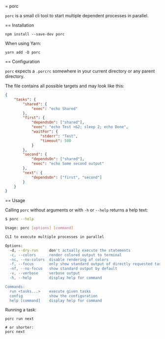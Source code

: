 = porc

`porc` is a small cli tool to start multiple dependent processes in parallel.

== Installation

```shell
npm install --save-dev porc
```

When using Yarn:

```shell
yarn add -D porc
```

== Configuration

`porc` expects a `.porcrc` somewhere in your current directory or any parent directory.

The file contains all possible targets and may look like this:

```json
{
    "tasks": {
        "shared": {
            "exec": "echo Shared"
        },
        "first": {
            "dependsOn": ["shared"],
            "exec": "echo Test >&2; sleep 2; echo Done",
            "waitFor": {
                "stderr": "Test",
                "timeout": 500
            }
        },
        "second": {
            "dependsOn": ["shared"],
            "exec": "echo Some second output"
        },
        "next": {
            "dependsOn": ["first", "second"]
        }
    }
}
```

== Usage

Calling `porc` without arguments or with `-h` or `--help` returns a help text: 

```sh
$ porc --help

Usage: porc [options] [command]

CLI to execute multiple processes in parallel

Options:
  -d, --dry-run     don't actually execute the statements
  -c, --colors      render colored output to terminal
  -nc, --no-colors  disable rendering of colors
  -f, --focus       only show standard output of directly requested tasks
  -nf, --no-focus   show standard output by default
  -v, --verbose     verbose output
  -h, --help        display help for command

Commands:
  run <tasks...>    execute given tasks
  config            show the configuration
  help [command]    display help for command
```

Running a task:

```shell
porc run next

# or shorter:
porc next
```

